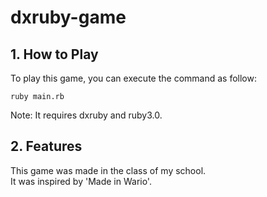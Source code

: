 # dxruby-game
## 1. How to Play
To play this game, you can execute the command as follow:
```
ruby main.rb
```

Note: It requires dxruby and ruby3.0.

## 2. Features
This game was made in the class of my school.  
It was inspired by 'Made in Wario'.